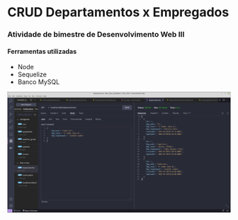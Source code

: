 # CRUD Departamentos x Empregados
### Atividade de bimestre de Desenvolvimento Web III

#### Ferramentas utilizadas 
* Node
* Sequelize
* Banco MySQL

![](prints/GetDepartamentos.png)
